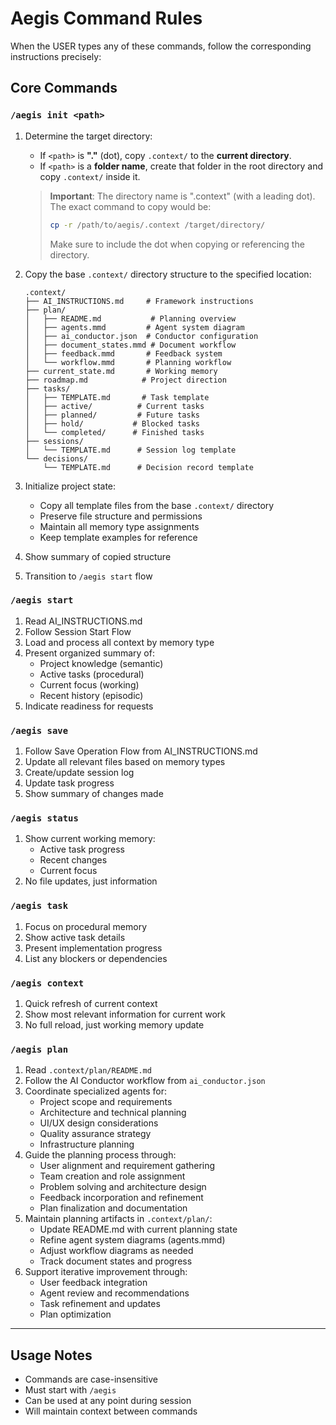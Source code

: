 # Aegis Command Rules

When the USER types any of these commands, follow the corresponding instructions precisely:

## Core Commands

### `/aegis init <path>`
1. Determine the target directory:
   - If `<path>` is **"."** (dot), copy `.context/` to the **current directory**.
   - If `<path>` is a **folder name**, create that folder in the root directory and copy `.context/` inside it.

   > **Important**: The directory name is ".context" (with a leading dot). The exact command to copy would be:
   > ```bash
   > cp -r /path/to/aegis/.context /target/directory/
   > ```
   > Make sure to include the dot when copying or referencing the directory.

2. Copy the base `.context/` directory structure to the specified location:
   ```
   .context/
   ├── AI_INSTRUCTIONS.md     # Framework instructions
   ├── plan/
   │   ├── README.md           # Planning overview
   │   ├── agents.mmd         # Agent system diagram
   │   ├── ai_conductor.json  # Conductor configuration
   │   ├── document_states.mmd # Document workflow
   │   ├── feedback.mmd       # Feedback system
   │   └── workflow.mmd       # Planning workflow
   ├── current_state.md       # Working memory
   ├── roadmap.md            # Project direction
   ├── tasks/
   │   ├── TEMPLATE.md       # Task template
   │   ├── active/          # Current tasks
   │   ├── planned/         # Future tasks
   │   ├── hold/           # Blocked tasks
   │   └── completed/      # Finished tasks
   ├── sessions/
   │   └── TEMPLATE.md      # Session log template
   └── decisions/
       └── TEMPLATE.md      # Decision record template
   ```

3. Initialize project state:
   - Copy all template files from the base `.context/` directory
   - Preserve file structure and permissions
   - Maintain all memory type assignments
   - Keep template examples for reference

4. Show summary of copied structure
5. Transition to `/aegis start` flow

### `/aegis start`
1. Read AI_INSTRUCTIONS.md
2. Follow Session Start Flow
3. Load and process all context by memory type
4. Present organized summary of:
   - Project knowledge (semantic)
   - Active tasks (procedural)
   - Current focus (working)
   - Recent history (episodic)
5. Indicate readiness for requests

### `/aegis save`
1. Follow Save Operation Flow from AI_INSTRUCTIONS.md
2. Update all relevant files based on memory types
3. Create/update session log
4. Update task progress
5. Show summary of changes made

### `/aegis status`
1. Show current working memory:
   - Active task progress
   - Recent changes
   - Current focus
2. No file updates, just information

### `/aegis task`
1. Focus on procedural memory
2. Show active task details
3. Present implementation progress
4. List any blockers or dependencies

### `/aegis context`
1. Quick refresh of current context
2. Show most relevant information for current work
3. No full reload, just working memory update

### `/aegis plan`
1. Read `.context/plan/README.md`
2. Follow the AI Conductor workflow from `ai_conductor.json`
3. Coordinate specialized agents for:
   - Project scope and requirements
   - Architecture and technical planning
   - UI/UX design considerations
   - Quality assurance strategy
   - Infrastructure planning
4. Guide the planning process through:
   - User alignment and requirement gathering
   - Team creation and role assignment
   - Problem solving and architecture design
   - Feedback incorporation and refinement
   - Plan finalization and documentation
5. Maintain planning artifacts in `.context/plan/`:
   - Update README.md with current planning state
   - Refine agent system diagrams (agents.mmd)
   - Adjust workflow diagrams as needed
   - Track document states and progress
6. Support iterative improvement through:
   - User feedback integration
   - Agent review and recommendations
   - Task refinement and updates
   - Plan optimization

---

## Usage Notes
- Commands are case-insensitive
- Must start with `/aegis`
- Can be used at any point during session
- Will maintain context between commands
